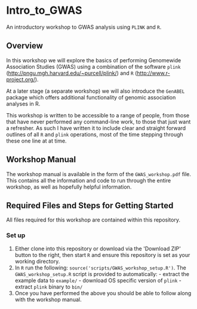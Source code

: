 # Intro_to_GWAS
An introductory workshop to GWAS analysis using `PLINK` and `R`.

## Overview
In this workshop we will explore the basics of performing Genomewide Association Studies (GWAS) using a combination of the software `plink` (http://pngu.mgh.harvard.edu/~purcell/plink/) and `R` (http://www.r-project.org/).

At a later stage (a separate workshop) we will also introduce the `GenABEL` package which offers additional functionality of genomic association analyses in R.

This workshop is written to be accessible to a range of people, from those that have never performed any command-line work, to those that just want a refresher. As such I have written it to include clear and straight forward outlines of all `R` and `plink` operations, most of the time stepping through these one line at at time.

## Workshop Manual
The workshop manual is available in the form of the `GWAS_workshop.pdf` file. This contains all the information and code to run through the entire workshop, as well as hopefully helpful information.

## Required Files and Steps for Getting Started
All files required for this workshop are contained within this repository.

### Set up
  1. Either clone into this repository or download via the 'Download ZIP' button to the right, then start `R` and ensure this repository is set as your working directory.
  2. In `R` run the following: `source('scripts/GWAS_workshop_setup.R')`. The `GWAS_workshop_setup.R` script is provided to automatically:
    - extract the example data to `example/`
    - download OS specific version of `plink`
    - extract `plink` binary to `bin/`
  3. Once you have performed the above you should be able to follow along with the workshop manual.

